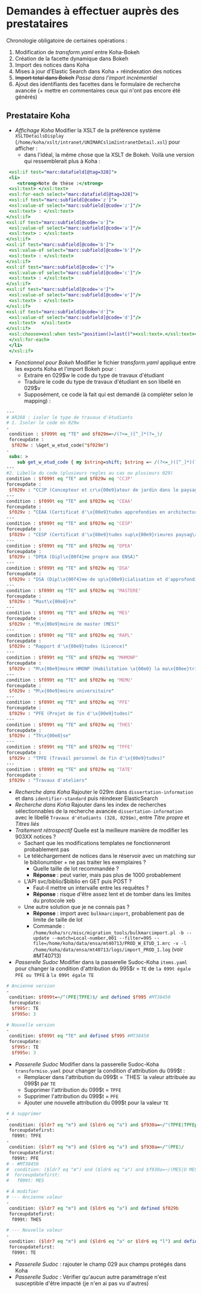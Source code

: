 # Demandes à effectuer auprès des prestataires

Chronologie obligatoire de certaines opérations :

1. Modification de _transform.yaml_ entre Koha-Bokeh
1. Création de la facette dynamique dans Bokeh
1. Import des notices dans Koha
1. Mises à jour d'Elastic Search dans Koha + réindexation des notices
1. ~~Import total dans Bokeh~~ _Passe dans l'import incrémentiel_
1. Ajout des identifiants des facettes dans le formulaire de recherche avancée (+ mettre en commentaires ceux qui n'ont pas encore été générés)

## Prestataire Koha

* _Affichage Koha_ Modifier la XSLT de la préférence système `XSLTDetailsDisplay` (`/home/koha/xslt/intranet/UNIMARCslim2intranetDetail.xsl`) pour afficher :
    * dans l'idéal, la même chose que la XSLT de Bokeh. Voilà une version qui ressemblerait plus à Koha :

``` XSLT
 <xsl:if test="marc:datafield[@tag=328]">
 <li>
    <strong>Note de thèse :</strong>
 <xsl:text> </xsl:text>
 <xsl:for-each select="marc:datafield[@tag=328]">
 <xsl:if test="marc:subfield[@code='z']">
 <xsl:value-of select="marc:subfield[@code='z']"/>
 <xsl:text> : </xsl:text>
</xsl:if>
<xsl:if test="marc:subfield[@code='a']">
 <xsl:value-of select="marc:subfield[@code='a']"/>
 <xsl:text> : </xsl:text>
</xsl:if>
<xsl:if test="marc:subfield[@code='b']">
 <xsl:value-of select="marc:subfield[@code='b']"/>
 <xsl:text> : </xsl:text>
</xsl:if>
<xsl:if test="marc:subfield[@code='c']">
 <xsl:value-of select="marc:subfield[@code='c']"/>
 <xsl:text> : </xsl:text>
</xsl:if>
<xsl:if test="marc:subfield[@code='e']">
 <xsl:value-of select="marc:subfield[@code='e']"/>
 <xsl:text> : </xsl:text>
</xsl:if>
<xsl:if test="marc:subfield[@code='d']">
 <xsl:value-of select="marc:subfield[@code='d']"/>
 <xsl:text>  </xsl:text>
</xsl:if>
 <xsl:choose><xsl:when test="position()=last()"><xsl:text>.</xsl:text></xsl:when><xsl:otherwise><xsl:text>; </xsl:text></xsl:otherwise></xsl:choose>
 </xsl:for-each>
 </li>
 </xsl:if>
```

* _Fonctionnel pour Bokeh_ Modifier le fichier _transform.yaml_ appliqué entre les exports Koha et l'import Bokeh pour :
  * Extraire en 029$w le code du type de travaux d'étudiant
  * Traduire le code du type de travaux d'étudiant en son libellé en 029$v
  * Supposément, ce code là fait qui est demandé (à compléter selon le mapping) :

``` Perl
---
# AR268 : isoler le type de travaux d'étudiants
# 1. Isoler le code en 029w
-
 condition : $f099t eq "TE" and $f029m=~/(?<=_)[^_]*(?=_)/ 
 forceupdate :
  $f029w : \&get_w_etud_code("$f029m")
-
 subs: >
    sub get_w_etud_code { my $string=shift; $string =~ /(?<=_)([^_]*)(?=_)/; $1; }
---
#2. Libelle du code (plusieurs regles au cas ou plusieurs 029)
condition : $f099t eq "TE" and $f029w eq 'CCJP'
forceupdate :
 $f029v : "CCJP (Concepteur et cr\x{00e9}ateur de jardin dans le paysage)"
---
condition : $f099t eq "TE" and $f029w eq 'CEAA'
forceupdate :
 $f029v : "CEAA (Certificat d'\x{00e9}tudes approfondies en architecture)"
---
condition : $f099t eq "TE" and $f029w eq 'CESP'
forceupdate :
 $f029v : "CESP (Certificat d'\x{00e9}tudes sup\x{00e9}rieures paysag\x{00e8}res)"
---
condition : $f099t eq "TE" and $f029w eq 'DPEA'
forceupdate :
 $f029v : "DPEA (Dipl\x{00f4}me propre aux ENSA)"
---
condition : $f099t eq "TE" and $f029w eq 'DSA'
forceupdate :
 $f029v : "DSA (Dipl\x{00f4}me de sp\x{00e9}cialisation et d'approfondissement)"
---
condition : $f099t eq "TE" and $f029w eq 'MASTERE'
forceupdate :
 $f029v : "Mast\x{00e8}re"
---
condition : $f099t eq "TE" and $f029w eq 'MES'
forceupdate :
 $f029v : "M\x{00e9}moire de master (MES)"
---
condition : $f099t eq "TE" and $f029w eq 'RAPL'
forceupdate :
 $f029v : "Rapport d'\x{00e9}tudes (Licence)"
---
condition : $f099t eq "TE" and $f029w eq 'MHMONP'
forceupdate :
 $f029v : "M\x{00e9}moire HMONP (Habilitation \x{00e0} la ma\x{00ee}trise d'\x{0153}uvre en son nom propre)"
---
condition : $f099t eq "TE" and $f029w eq 'MEMU'
forceupdate :
 $f029v : "M\x{00e9}moire universitaire"
---
condition : $f099t eq "TE" and $f029w eq 'PFE'
forceupdate :
 $f029v : "PFE (Projet de fin d'\x{00e9}tudes)"
---
condition : $f099t eq "TE" and $f029w eq 'THES'
forceupdate :
 $f029v : "Th\x{00e8}se"
---
condition : $f099t eq "TE" and $f029w eq 'TPFE'
forceupdate :
 $f029v : "TPFE (Travail personnel de fin d'\x{00e9}tudes)"
---
condition : $f099t eq "TE" and $f029w eq 'TATE'
forceupdate :
 $f029v : "Travaux d'ateliers"

```

* _Recherche dans Koha_ Rajouter le 029m dans `dissertation-information` et dans `identifier-standard` puis réindexer ElasticSearch
* _Recherche dans Koha_ Rajouter dans les index de recherches sélectionnables de la recherche avancée `dissertation-information` avec le libellé `Travaux d'étudiants (328, 029$m)`, entre _Titre propre_ et _Titres liés_
* _Traitement rétrospectif_ Quelle est la meilleure manière de modifier les 903XX notices ?
  * Sachant que les modifications templates ne fonctionneront probablement pas
  * Le téléchargement de notices dans le réservoir avec un matching sur le biblionumber + ne pas traiter les exemplaires ?
    * Quelle taille de lot recommandée ?
    * __Réponse__ : peut varier, mais pas plus de 1000 probablement
  * L'API svc/biblio/$biblio en GET puis POST ?
    * Faut-il mettre un intervalle entre les requêtes ?
    * __Réponse__ : risque d'être assez lent et de tomber dans les limites du protocole xeb
  * Une autre solution que je ne connais pas ?
    * __Réponse__ : import avec `bulkmarcimport`, probablement pas de limite de taille de lot
    * Commande : `/home/koha/src/misc/migration_tools/bulkmarcimport.pl -b --update --match=Local-number,001 --filter=995 --file=/home/koha/data/ensa/mt40713/PROD_W_ETUD_1.mrc -v -l /home/koha/data/ensa/mt40713/logs/import_PROD_1.log` (voir #MT40713)
* _Passerelle Sudoc_ Modifier dans la passerelle Sudoc-Koha `items.yaml` pour changer la condition d'attribution du 995$r = `TE` de `la 099t égale PFE ou TPFE` à `la 099t égale TE`

``` Perl
# Ancienne version
-
 condition: $f099t=~/^(PFE|TPFE)$/ and defined $f995 #MT38450
 forceupdate:
  $f995r: TE
  $f995o: 3

# Nouvelle version
-
 condition: $f099t eq "TE" and defined $f995 #MT38450
 forceupdate:
  $f995r: TE
  $f995o: 3
```

* _Passerelle Sudoc_ Modifier dans la passerelle Sudoc-Koha `transformiso.yaml` pour changer la condition d'attribution du 099$t :
  * Remplacer dans l'attribution du 099$t = `THES` la valeur attribuée au 099$t par `TE`
  * Supprimer l'attribution du 099$t = `TPFE`
  * Supprimer l'attribution du 099$t = `PFE`
  * Ajouter une nouvelle attribution du 099$t pour la valeur `TE`

``` Perl
# À supprimer
-
 condition: ($ldr7 eq "m") and ($ldr6 eq "a") and $f930a=~/^(TPFE|TPFEpays)/
 forceupdatefirst:
  f099t: TPFE
-
 condition: ($ldr7 eq "m") and ($ldr6 eq "a") and $f930a=~/^(PFE)/
 forceupdatefirst:
  f099t: PFE
# - #MT38450
#  condition: ($ldr7 eq "m") and ($ldr6 eq "a") and $f930a=~/(MES|U MES)/
#  forceupdatefirst:
#   f099t: MES

# À modifier
# --- Ancienne valeur
-
 condition: ($ldr7 eq "m") and ($ldr6 eq "a") and defined $f029b
 forceupdatefirst:
  f099t: THES

# --- Nouvelle valeur
-
 condition: ($ldr7 eq "m") and ($ldr6 eq "a" or $ldr6 eq "l") and defined $f029b
 forceupdatefirst:
  f099t: TE
```

* _Passerelle Sudoc_ : rajouter le champ 029 aux champs protégés dans Koha
* _Passerelle Sudoc_ : Vérifier qu'aucun autre paramétrage n'est susceptible d'être impacté (je n'en ai pas vu d'autres)